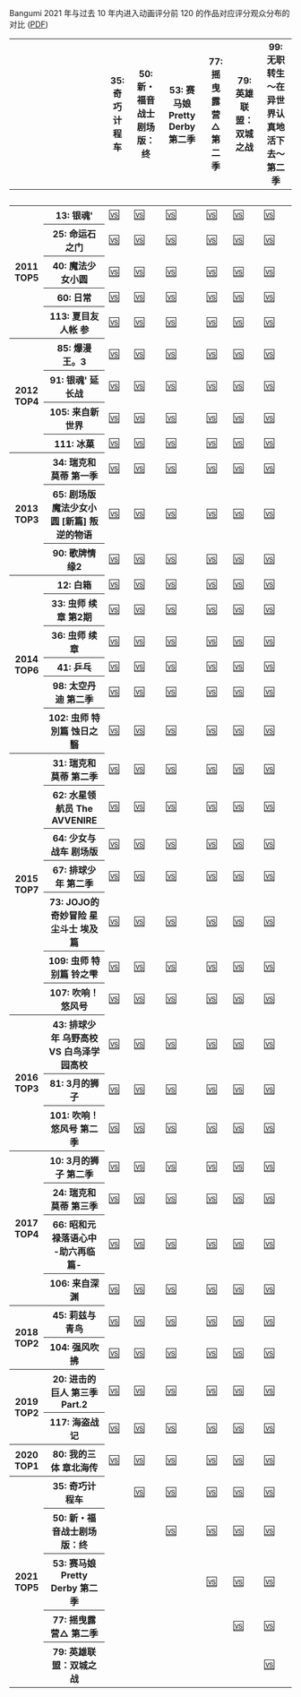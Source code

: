 Bangumi 2021 年与过去 10 年内进入动画评分前 120 的作品对应评分观众分布的对比 ([PDF](2021vs2011~2021.pdf))

<table id="T_f2dbc_">
  <thead>
    <tr>
      <th class="blank" >&nbsp;</th>
      <th class="blank level0" >&nbsp;</th>
      <th class="col_heading level0 col0" >35: 奇巧计程车</th>
      <th class="col_heading level0 col1" >50: 新・福音战士剧场版：终</th>
      <th class="col_heading level0 col2" >53: 赛马娘 Pretty Derby 第二季</th>
      <th class="col_heading level0 col3" >77: 摇曳露营△ 第二季</th>
      <th class="col_heading level0 col4" >79: 英雄联盟：双城之战</th>
      <th class="col_heading level0 col5" >99: 无职转生 ～在异世界认真地活下去～ 第二季</th>
    </tr>
    <tr>
      <th class="index_name level0" ></th>
      <th class="index_name level1" >　</th>
      <th class="blank col0" >&nbsp;</th>
      <th class="blank col1" >&nbsp;</th>
      <th class="blank col2" >&nbsp;</th>
      <th class="blank col3" >&nbsp;</th>
      <th class="blank col4" >&nbsp;</th>
      <th class="blank col5" >&nbsp;</th>
    </tr>
  </thead>
  <tbody>
    <tr>
      <th id="T_f2dbc_level0_row0" class="row_heading level0 row0" rowspan="5">2011 TOP5</th>
      <th id="T_f2dbc_level1_row0" class="row_heading level1 row0" >13: 银魂'</th>
      <td id="T_f2dbc_row0_col0" class="data row0 col0" ><a href='vis/htmls/2021vs2011/2011NO1-035-013-奇巧-vs-银魂.html'>🆚️️</a></td>
      <td id="T_f2dbc_row0_col1" class="data row0 col1" ><a href='vis/htmls/2021vs2011/2011NO1-050-013-新・-vs-银魂.html'>🆚️️</a></td>
      <td id="T_f2dbc_row0_col2" class="data row0 col2" ><a href='vis/htmls/2021vs2011/2011NO1-053-013-赛马-vs-银魂.html'>🆚️️</a></td>
      <td id="T_f2dbc_row0_col3" class="data row0 col3" ><a href='vis/htmls/2021vs2011/2011NO1-077-013-摇曳-vs-银魂.html'>🆚️️</a></td>
      <td id="T_f2dbc_row0_col4" class="data row0 col4" ><a href='vis/htmls/2021vs2011/2011NO1-079-013-英雄-vs-银魂.html'>🆚️️</a></td>
      <td id="T_f2dbc_row0_col5" class="data row0 col5" ><a href='vis/htmls/2021vs2011/2011NO1-099-013-无职-vs-银魂.html'>🆚️️</a></td>
    </tr>
    <tr>
      <th id="T_f2dbc_level1_row1" class="row_heading level1 row1" >25: 命运石之门</th>
      <td id="T_f2dbc_row1_col0" class="data row1 col0" ><a href='vis/htmls/2021vs2011/2011NO2-035-025-奇巧-vs-命运.html'>🆚️️</a></td>
      <td id="T_f2dbc_row1_col1" class="data row1 col1" ><a href='vis/htmls/2021vs2011/2011NO2-050-025-新・-vs-命运.html'>🆚️️</a></td>
      <td id="T_f2dbc_row1_col2" class="data row1 col2" ><a href='vis/htmls/2021vs2011/2011NO2-053-025-赛马-vs-命运.html'>🆚️️</a></td>
      <td id="T_f2dbc_row1_col3" class="data row1 col3" ><a href='vis/htmls/2021vs2011/2011NO2-077-025-摇曳-vs-命运.html'>🆚️️</a></td>
      <td id="T_f2dbc_row1_col4" class="data row1 col4" ><a href='vis/htmls/2021vs2011/2011NO2-079-025-英雄-vs-命运.html'>🆚️️</a></td>
      <td id="T_f2dbc_row1_col5" class="data row1 col5" ><a href='vis/htmls/2021vs2011/2011NO2-099-025-无职-vs-命运.html'>🆚️️</a></td>
    </tr>
    <tr>
      <th id="T_f2dbc_level1_row2" class="row_heading level1 row2" >40: 魔法少女小圆</th>
      <td id="T_f2dbc_row2_col0" class="data row2 col0" ><a href='vis/htmls/2021vs2011/2011NO3-035-040-奇巧-vs-魔法.html'>🆚️️</a></td>
      <td id="T_f2dbc_row2_col1" class="data row2 col1" ><a href='vis/htmls/2021vs2011/2011NO3-050-040-新・-vs-魔法.html'>🆚️️</a></td>
      <td id="T_f2dbc_row2_col2" class="data row2 col2" ><a href='vis/htmls/2021vs2011/2011NO3-053-040-赛马-vs-魔法.html'>🆚️️</a></td>
      <td id="T_f2dbc_row2_col3" class="data row2 col3" ><a href='vis/htmls/2021vs2011/2011NO3-077-040-摇曳-vs-魔法.html'>🆚️️</a></td>
      <td id="T_f2dbc_row2_col4" class="data row2 col4" ><a href='vis/htmls/2021vs2011/2011NO3-079-040-英雄-vs-魔法.html'>🆚️️</a></td>
      <td id="T_f2dbc_row2_col5" class="data row2 col5" ><a href='vis/htmls/2021vs2011/2011NO3-099-040-无职-vs-魔法.html'>🆚️️</a></td>
    </tr>
    <tr>
      <th id="T_f2dbc_level1_row3" class="row_heading level1 row3" >60: 日常</th>
      <td id="T_f2dbc_row3_col0" class="data row3 col0" ><a href='vis/htmls/2021vs2011/2011NO4-035-060-奇巧-vs-日常.html'>🆚️️</a></td>
      <td id="T_f2dbc_row3_col1" class="data row3 col1" ><a href='vis/htmls/2021vs2011/2011NO4-050-060-新・-vs-日常.html'>🆚️️</a></td>
      <td id="T_f2dbc_row3_col2" class="data row3 col2" ><a href='vis/htmls/2021vs2011/2011NO4-053-060-赛马-vs-日常.html'>🆚️️</a></td>
      <td id="T_f2dbc_row3_col3" class="data row3 col3" ><a href='vis/htmls/2021vs2011/2011NO4-077-060-摇曳-vs-日常.html'>🆚️️</a></td>
      <td id="T_f2dbc_row3_col4" class="data row3 col4" ><a href='vis/htmls/2021vs2011/2011NO4-079-060-英雄-vs-日常.html'>🆚️️</a></td>
      <td id="T_f2dbc_row3_col5" class="data row3 col5" ><a href='vis/htmls/2021vs2011/2011NO4-099-060-无职-vs-日常.html'>🆚️️</a></td>
    </tr>
    <tr>
      <th id="T_f2dbc_level1_row4" class="row_heading level1 row4" >113: 夏目友人帐 参</th>
      <td id="T_f2dbc_row4_col0" class="data row4 col0" ><a href='vis/htmls/2021vs2011/2011NO5-035-113-奇巧-vs-夏目.html'>🆚️️</a></td>
      <td id="T_f2dbc_row4_col1" class="data row4 col1" ><a href='vis/htmls/2021vs2011/2011NO5-050-113-新・-vs-夏目.html'>🆚️️</a></td>
      <td id="T_f2dbc_row4_col2" class="data row4 col2" ><a href='vis/htmls/2021vs2011/2011NO5-053-113-赛马-vs-夏目.html'>🆚️️</a></td>
      <td id="T_f2dbc_row4_col3" class="data row4 col3" ><a href='vis/htmls/2021vs2011/2011NO5-077-113-摇曳-vs-夏目.html'>🆚️️</a></td>
      <td id="T_f2dbc_row4_col4" class="data row4 col4" ><a href='vis/htmls/2021vs2011/2011NO5-079-113-英雄-vs-夏目.html'>🆚️️</a></td>
      <td id="T_f2dbc_row4_col5" class="data row4 col5" ><a href='vis/htmls/2021vs2011/2011NO5-099-113-无职-vs-夏目.html'>🆚️️</a></td>
    </tr>
    <tr>
      <th id="T_f2dbc_level0_row5" class="row_heading level0 row5" rowspan="4">2012 TOP4</th>
      <th id="T_f2dbc_level1_row5" class="row_heading level1 row5" >85: 爆漫王。3</th>
      <td id="T_f2dbc_row5_col0" class="data row5 col0" ><a href='vis/htmls/2021vs2012/2012NO1-035-085-奇巧-vs-爆漫.html'>🆚️️</a></td>
      <td id="T_f2dbc_row5_col1" class="data row5 col1" ><a href='vis/htmls/2021vs2012/2012NO1-050-085-新・-vs-爆漫.html'>🆚️️</a></td>
      <td id="T_f2dbc_row5_col2" class="data row5 col2" ><a href='vis/htmls/2021vs2012/2012NO1-053-085-赛马-vs-爆漫.html'>🆚️️</a></td>
      <td id="T_f2dbc_row5_col3" class="data row5 col3" ><a href='vis/htmls/2021vs2012/2012NO1-077-085-摇曳-vs-爆漫.html'>🆚️️</a></td>
      <td id="T_f2dbc_row5_col4" class="data row5 col4" ><a href='vis/htmls/2021vs2012/2012NO1-079-085-英雄-vs-爆漫.html'>🆚️️</a></td>
      <td id="T_f2dbc_row5_col5" class="data row5 col5" ><a href='vis/htmls/2021vs2012/2012NO1-099-085-无职-vs-爆漫.html'>🆚️️</a></td>
    </tr>
    <tr>
      <th id="T_f2dbc_level1_row6" class="row_heading level1 row6" >91: 银魂' 延长战</th>
      <td id="T_f2dbc_row6_col0" class="data row6 col0" ><a href='vis/htmls/2021vs2012/2012NO2-035-091-奇巧-vs-银魂.html'>🆚️️</a></td>
      <td id="T_f2dbc_row6_col1" class="data row6 col1" ><a href='vis/htmls/2021vs2012/2012NO2-050-091-新・-vs-银魂.html'>🆚️️</a></td>
      <td id="T_f2dbc_row6_col2" class="data row6 col2" ><a href='vis/htmls/2021vs2012/2012NO2-053-091-赛马-vs-银魂.html'>🆚️️</a></td>
      <td id="T_f2dbc_row6_col3" class="data row6 col3" ><a href='vis/htmls/2021vs2012/2012NO2-077-091-摇曳-vs-银魂.html'>🆚️️</a></td>
      <td id="T_f2dbc_row6_col4" class="data row6 col4" ><a href='vis/htmls/2021vs2012/2012NO2-079-091-英雄-vs-银魂.html'>🆚️️</a></td>
      <td id="T_f2dbc_row6_col5" class="data row6 col5" ><a href='vis/htmls/2021vs2012/2012NO2-099-091-无职-vs-银魂.html'>🆚️️</a></td>
    </tr>
    <tr>
      <th id="T_f2dbc_level1_row7" class="row_heading level1 row7" >105: 来自新世界</th>
      <td id="T_f2dbc_row7_col0" class="data row7 col0" ><a href='vis/htmls/2021vs2012/2012NO3-035-105-奇巧-vs-来自.html'>🆚️️</a></td>
      <td id="T_f2dbc_row7_col1" class="data row7 col1" ><a href='vis/htmls/2021vs2012/2012NO3-050-105-新・-vs-来自.html'>🆚️️</a></td>
      <td id="T_f2dbc_row7_col2" class="data row7 col2" ><a href='vis/htmls/2021vs2012/2012NO3-053-105-赛马-vs-来自.html'>🆚️️</a></td>
      <td id="T_f2dbc_row7_col3" class="data row7 col3" ><a href='vis/htmls/2021vs2012/2012NO3-077-105-摇曳-vs-来自.html'>🆚️️</a></td>
      <td id="T_f2dbc_row7_col4" class="data row7 col4" ><a href='vis/htmls/2021vs2012/2012NO3-079-105-英雄-vs-来自.html'>🆚️️</a></td>
      <td id="T_f2dbc_row7_col5" class="data row7 col5" ><a href='vis/htmls/2021vs2012/2012NO3-099-105-无职-vs-来自.html'>🆚️️</a></td>
    </tr>
    <tr>
      <th id="T_f2dbc_level1_row8" class="row_heading level1 row8" >111: 冰菓</th>
      <td id="T_f2dbc_row8_col0" class="data row8 col0" ><a href='vis/htmls/2021vs2012/2012NO4-035-111-奇巧-vs-冰菓.html'>🆚️️</a></td>
      <td id="T_f2dbc_row8_col1" class="data row8 col1" ><a href='vis/htmls/2021vs2012/2012NO4-050-111-新・-vs-冰菓.html'>🆚️️</a></td>
      <td id="T_f2dbc_row8_col2" class="data row8 col2" ><a href='vis/htmls/2021vs2012/2012NO4-053-111-赛马-vs-冰菓.html'>🆚️️</a></td>
      <td id="T_f2dbc_row8_col3" class="data row8 col3" ><a href='vis/htmls/2021vs2012/2012NO4-077-111-摇曳-vs-冰菓.html'>🆚️️</a></td>
      <td id="T_f2dbc_row8_col4" class="data row8 col4" ><a href='vis/htmls/2021vs2012/2012NO4-079-111-英雄-vs-冰菓.html'>🆚️️</a></td>
      <td id="T_f2dbc_row8_col5" class="data row8 col5" ><a href='vis/htmls/2021vs2012/2012NO4-099-111-无职-vs-冰菓.html'>🆚️️</a></td>
    </tr>
    <tr>
      <th id="T_f2dbc_level0_row9" class="row_heading level0 row9" rowspan="3">2013 TOP3</th>
      <th id="T_f2dbc_level1_row9" class="row_heading level1 row9" >34: 瑞克和莫蒂 第一季</th>
      <td id="T_f2dbc_row9_col0" class="data row9 col0" ><a href='vis/htmls/2021vs2013/2013NO1-035-034-奇巧-vs-瑞克.html'>🆚️️</a></td>
      <td id="T_f2dbc_row9_col1" class="data row9 col1" ><a href='vis/htmls/2021vs2013/2013NO1-050-034-新・-vs-瑞克.html'>🆚️️</a></td>
      <td id="T_f2dbc_row9_col2" class="data row9 col2" ><a href='vis/htmls/2021vs2013/2013NO1-053-034-赛马-vs-瑞克.html'>🆚️️</a></td>
      <td id="T_f2dbc_row9_col3" class="data row9 col3" ><a href='vis/htmls/2021vs2013/2013NO1-077-034-摇曳-vs-瑞克.html'>🆚️️</a></td>
      <td id="T_f2dbc_row9_col4" class="data row9 col4" ><a href='vis/htmls/2021vs2013/2013NO1-079-034-英雄-vs-瑞克.html'>🆚️️</a></td>
      <td id="T_f2dbc_row9_col5" class="data row9 col5" ><a href='vis/htmls/2021vs2013/2013NO1-099-034-无职-vs-瑞克.html'>🆚️️</a></td>
    </tr>
    <tr>
      <th id="T_f2dbc_level1_row10" class="row_heading level1 row10" >65: 剧场版 魔法少女小圆 [新篇] 叛逆的物语</th>
      <td id="T_f2dbc_row10_col0" class="data row10 col0" ><a href='vis/htmls/2021vs2013/2013NO2-035-065-奇巧-vs-剧场.html'>🆚️️</a></td>
      <td id="T_f2dbc_row10_col1" class="data row10 col1" ><a href='vis/htmls/2021vs2013/2013NO2-050-065-新・-vs-剧场.html'>🆚️️</a></td>
      <td id="T_f2dbc_row10_col2" class="data row10 col2" ><a href='vis/htmls/2021vs2013/2013NO2-053-065-赛马-vs-剧场.html'>🆚️️</a></td>
      <td id="T_f2dbc_row10_col3" class="data row10 col3" ><a href='vis/htmls/2021vs2013/2013NO2-077-065-摇曳-vs-剧场.html'>🆚️️</a></td>
      <td id="T_f2dbc_row10_col4" class="data row10 col4" ><a href='vis/htmls/2021vs2013/2013NO2-079-065-英雄-vs-剧场.html'>🆚️️</a></td>
      <td id="T_f2dbc_row10_col5" class="data row10 col5" ><a href='vis/htmls/2021vs2013/2013NO2-099-065-无职-vs-剧场.html'>🆚️️</a></td>
    </tr>
    <tr>
      <th id="T_f2dbc_level1_row11" class="row_heading level1 row11" >90: 歌牌情缘2</th>
      <td id="T_f2dbc_row11_col0" class="data row11 col0" ><a href='vis/htmls/2021vs2013/2013NO3-035-090-奇巧-vs-歌牌.html'>🆚️️</a></td>
      <td id="T_f2dbc_row11_col1" class="data row11 col1" ><a href='vis/htmls/2021vs2013/2013NO3-050-090-新・-vs-歌牌.html'>🆚️️</a></td>
      <td id="T_f2dbc_row11_col2" class="data row11 col2" ><a href='vis/htmls/2021vs2013/2013NO3-053-090-赛马-vs-歌牌.html'>🆚️️</a></td>
      <td id="T_f2dbc_row11_col3" class="data row11 col3" ><a href='vis/htmls/2021vs2013/2013NO3-077-090-摇曳-vs-歌牌.html'>🆚️️</a></td>
      <td id="T_f2dbc_row11_col4" class="data row11 col4" ><a href='vis/htmls/2021vs2013/2013NO3-079-090-英雄-vs-歌牌.html'>🆚️️</a></td>
      <td id="T_f2dbc_row11_col5" class="data row11 col5" ><a href='vis/htmls/2021vs2013/2013NO3-099-090-无职-vs-歌牌.html'>🆚️️</a></td>
    </tr>
    <tr>
      <th id="T_f2dbc_level0_row12" class="row_heading level0 row12" rowspan="6">2014 TOP6</th>
      <th id="T_f2dbc_level1_row12" class="row_heading level1 row12" >12: 白箱</th>
      <td id="T_f2dbc_row12_col0" class="data row12 col0" ><a href='vis/htmls/2021vs2014/2014NO1-035-012-奇巧-vs-白箱.html'>🆚️️</a></td>
      <td id="T_f2dbc_row12_col1" class="data row12 col1" ><a href='vis/htmls/2021vs2014/2014NO1-050-012-新・-vs-白箱.html'>🆚️️</a></td>
      <td id="T_f2dbc_row12_col2" class="data row12 col2" ><a href='vis/htmls/2021vs2014/2014NO1-053-012-赛马-vs-白箱.html'>🆚️️</a></td>
      <td id="T_f2dbc_row12_col3" class="data row12 col3" ><a href='vis/htmls/2021vs2014/2014NO1-077-012-摇曳-vs-白箱.html'>🆚️️</a></td>
      <td id="T_f2dbc_row12_col4" class="data row12 col4" ><a href='vis/htmls/2021vs2014/2014NO1-079-012-英雄-vs-白箱.html'>🆚️️</a></td>
      <td id="T_f2dbc_row12_col5" class="data row12 col5" ><a href='vis/htmls/2021vs2014/2014NO1-099-012-无职-vs-白箱.html'>🆚️️</a></td>
    </tr>
    <tr>
      <th id="T_f2dbc_level1_row13" class="row_heading level1 row13" >33: 虫师 续章 第2期</th>
      <td id="T_f2dbc_row13_col0" class="data row13 col0" ><a href='vis/htmls/2021vs2014/2014NO2-035-033-奇巧-vs-虫师.html'>🆚️️</a></td>
      <td id="T_f2dbc_row13_col1" class="data row13 col1" ><a href='vis/htmls/2021vs2014/2014NO2-050-033-新・-vs-虫师.html'>🆚️️</a></td>
      <td id="T_f2dbc_row13_col2" class="data row13 col2" ><a href='vis/htmls/2021vs2014/2014NO2-053-033-赛马-vs-虫师.html'>🆚️️</a></td>
      <td id="T_f2dbc_row13_col3" class="data row13 col3" ><a href='vis/htmls/2021vs2014/2014NO2-077-033-摇曳-vs-虫师.html'>🆚️️</a></td>
      <td id="T_f2dbc_row13_col4" class="data row13 col4" ><a href='vis/htmls/2021vs2014/2014NO2-079-033-英雄-vs-虫师.html'>🆚️️</a></td>
      <td id="T_f2dbc_row13_col5" class="data row13 col5" ><a href='vis/htmls/2021vs2014/2014NO2-099-033-无职-vs-虫师.html'>🆚️️</a></td>
    </tr>
    <tr>
      <th id="T_f2dbc_level1_row14" class="row_heading level1 row14" >36: 虫师 续章</th>
      <td id="T_f2dbc_row14_col0" class="data row14 col0" ><a href='vis/htmls/2021vs2014/2014NO3-035-036-奇巧-vs-虫师.html'>🆚️️</a></td>
      <td id="T_f2dbc_row14_col1" class="data row14 col1" ><a href='vis/htmls/2021vs2014/2014NO3-050-036-新・-vs-虫师.html'>🆚️️</a></td>
      <td id="T_f2dbc_row14_col2" class="data row14 col2" ><a href='vis/htmls/2021vs2014/2014NO3-053-036-赛马-vs-虫师.html'>🆚️️</a></td>
      <td id="T_f2dbc_row14_col3" class="data row14 col3" ><a href='vis/htmls/2021vs2014/2014NO3-077-036-摇曳-vs-虫师.html'>🆚️️</a></td>
      <td id="T_f2dbc_row14_col4" class="data row14 col4" ><a href='vis/htmls/2021vs2014/2014NO3-079-036-英雄-vs-虫师.html'>🆚️️</a></td>
      <td id="T_f2dbc_row14_col5" class="data row14 col5" ><a href='vis/htmls/2021vs2014/2014NO3-099-036-无职-vs-虫师.html'>🆚️️</a></td>
    </tr>
    <tr>
      <th id="T_f2dbc_level1_row15" class="row_heading level1 row15" >41: 乒乓</th>
      <td id="T_f2dbc_row15_col0" class="data row15 col0" ><a href='vis/htmls/2021vs2014/2014NO4-035-041-奇巧-vs-乒乓.html'>🆚️️</a></td>
      <td id="T_f2dbc_row15_col1" class="data row15 col1" ><a href='vis/htmls/2021vs2014/2014NO4-050-041-新・-vs-乒乓.html'>🆚️️</a></td>
      <td id="T_f2dbc_row15_col2" class="data row15 col2" ><a href='vis/htmls/2021vs2014/2014NO4-053-041-赛马-vs-乒乓.html'>🆚️️</a></td>
      <td id="T_f2dbc_row15_col3" class="data row15 col3" ><a href='vis/htmls/2021vs2014/2014NO4-077-041-摇曳-vs-乒乓.html'>🆚️️</a></td>
      <td id="T_f2dbc_row15_col4" class="data row15 col4" ><a href='vis/htmls/2021vs2014/2014NO4-079-041-英雄-vs-乒乓.html'>🆚️️</a></td>
      <td id="T_f2dbc_row15_col5" class="data row15 col5" ><a href='vis/htmls/2021vs2014/2014NO4-099-041-无职-vs-乒乓.html'>🆚️️</a></td>
    </tr>
    <tr>
      <th id="T_f2dbc_level1_row16" class="row_heading level1 row16" >98: 太空丹迪 第二季</th>
      <td id="T_f2dbc_row16_col0" class="data row16 col0" ><a href='vis/htmls/2021vs2014/2014NO5-035-098-奇巧-vs-太空.html'>🆚️️</a></td>
      <td id="T_f2dbc_row16_col1" class="data row16 col1" ><a href='vis/htmls/2021vs2014/2014NO5-050-098-新・-vs-太空.html'>🆚️️</a></td>
      <td id="T_f2dbc_row16_col2" class="data row16 col2" ><a href='vis/htmls/2021vs2014/2014NO5-053-098-赛马-vs-太空.html'>🆚️️</a></td>
      <td id="T_f2dbc_row16_col3" class="data row16 col3" ><a href='vis/htmls/2021vs2014/2014NO5-077-098-摇曳-vs-太空.html'>🆚️️</a></td>
      <td id="T_f2dbc_row16_col4" class="data row16 col4" ><a href='vis/htmls/2021vs2014/2014NO5-079-098-英雄-vs-太空.html'>🆚️️</a></td>
      <td id="T_f2dbc_row16_col5" class="data row16 col5" ><a href='vis/htmls/2021vs2014/2014NO5-099-098-无职-vs-太空.html'>🆚️️</a></td>
    </tr>
    <tr>
      <th id="T_f2dbc_level1_row17" class="row_heading level1 row17" >102: 虫师 特別篇 蚀日之翳</th>
      <td id="T_f2dbc_row17_col0" class="data row17 col0" ><a href='vis/htmls/2021vs2014/2014NO6-035-102-奇巧-vs-虫师.html'>🆚️️</a></td>
      <td id="T_f2dbc_row17_col1" class="data row17 col1" ><a href='vis/htmls/2021vs2014/2014NO6-050-102-新・-vs-虫师.html'>🆚️️</a></td>
      <td id="T_f2dbc_row17_col2" class="data row17 col2" ><a href='vis/htmls/2021vs2014/2014NO6-053-102-赛马-vs-虫师.html'>🆚️️</a></td>
      <td id="T_f2dbc_row17_col3" class="data row17 col3" ><a href='vis/htmls/2021vs2014/2014NO6-077-102-摇曳-vs-虫师.html'>🆚️️</a></td>
      <td id="T_f2dbc_row17_col4" class="data row17 col4" ><a href='vis/htmls/2021vs2014/2014NO6-079-102-英雄-vs-虫师.html'>🆚️️</a></td>
      <td id="T_f2dbc_row17_col5" class="data row17 col5" ><a href='vis/htmls/2021vs2014/2014NO6-099-102-无职-vs-虫师.html'>🆚️️</a></td>
    </tr>
    <tr>
      <th id="T_f2dbc_level0_row18" class="row_heading level0 row18" rowspan="7">2015 TOP7</th>
      <th id="T_f2dbc_level1_row18" class="row_heading level1 row18" >31: 瑞克和莫蒂 第二季</th>
      <td id="T_f2dbc_row18_col0" class="data row18 col0" ><a href='vis/htmls/2021vs2015/2015NO1-035-031-奇巧-vs-瑞克.html'>🆚️️</a></td>
      <td id="T_f2dbc_row18_col1" class="data row18 col1" ><a href='vis/htmls/2021vs2015/2015NO1-050-031-新・-vs-瑞克.html'>🆚️️</a></td>
      <td id="T_f2dbc_row18_col2" class="data row18 col2" ><a href='vis/htmls/2021vs2015/2015NO1-053-031-赛马-vs-瑞克.html'>🆚️️</a></td>
      <td id="T_f2dbc_row18_col3" class="data row18 col3" ><a href='vis/htmls/2021vs2015/2015NO1-077-031-摇曳-vs-瑞克.html'>🆚️️</a></td>
      <td id="T_f2dbc_row18_col4" class="data row18 col4" ><a href='vis/htmls/2021vs2015/2015NO1-079-031-英雄-vs-瑞克.html'>🆚️️</a></td>
      <td id="T_f2dbc_row18_col5" class="data row18 col5" ><a href='vis/htmls/2021vs2015/2015NO1-099-031-无职-vs-瑞克.html'>🆚️️</a></td>
    </tr>
    <tr>
      <th id="T_f2dbc_level1_row19" class="row_heading level1 row19" >62: 水星领航员 The AVVENIRE</th>
      <td id="T_f2dbc_row19_col0" class="data row19 col0" ><a href='vis/htmls/2021vs2015/2015NO2-035-062-奇巧-vs-水星.html'>🆚️️</a></td>
      <td id="T_f2dbc_row19_col1" class="data row19 col1" ><a href='vis/htmls/2021vs2015/2015NO2-050-062-新・-vs-水星.html'>🆚️️</a></td>
      <td id="T_f2dbc_row19_col2" class="data row19 col2" ><a href='vis/htmls/2021vs2015/2015NO2-053-062-赛马-vs-水星.html'>🆚️️</a></td>
      <td id="T_f2dbc_row19_col3" class="data row19 col3" ><a href='vis/htmls/2021vs2015/2015NO2-077-062-摇曳-vs-水星.html'>🆚️️</a></td>
      <td id="T_f2dbc_row19_col4" class="data row19 col4" ><a href='vis/htmls/2021vs2015/2015NO2-079-062-英雄-vs-水星.html'>🆚️️</a></td>
      <td id="T_f2dbc_row19_col5" class="data row19 col5" ><a href='vis/htmls/2021vs2015/2015NO2-099-062-无职-vs-水星.html'>🆚️️</a></td>
    </tr>
    <tr>
      <th id="T_f2dbc_level1_row20" class="row_heading level1 row20" >64: 少女与战车 剧场版</th>
      <td id="T_f2dbc_row20_col0" class="data row20 col0" ><a href='vis/htmls/2021vs2015/2015NO3-035-064-奇巧-vs-少女.html'>🆚️️</a></td>
      <td id="T_f2dbc_row20_col1" class="data row20 col1" ><a href='vis/htmls/2021vs2015/2015NO3-050-064-新・-vs-少女.html'>🆚️️</a></td>
      <td id="T_f2dbc_row20_col2" class="data row20 col2" ><a href='vis/htmls/2021vs2015/2015NO3-053-064-赛马-vs-少女.html'>🆚️️</a></td>
      <td id="T_f2dbc_row20_col3" class="data row20 col3" ><a href='vis/htmls/2021vs2015/2015NO3-077-064-摇曳-vs-少女.html'>🆚️️</a></td>
      <td id="T_f2dbc_row20_col4" class="data row20 col4" ><a href='vis/htmls/2021vs2015/2015NO3-079-064-英雄-vs-少女.html'>🆚️️</a></td>
      <td id="T_f2dbc_row20_col5" class="data row20 col5" ><a href='vis/htmls/2021vs2015/2015NO3-099-064-无职-vs-少女.html'>🆚️️</a></td>
    </tr>
    <tr>
      <th id="T_f2dbc_level1_row21" class="row_heading level1 row21" >67: 排球少年 第二季</th>
      <td id="T_f2dbc_row21_col0" class="data row21 col0" ><a href='vis/htmls/2021vs2015/2015NO4-035-067-奇巧-vs-排球.html'>🆚️️</a></td>
      <td id="T_f2dbc_row21_col1" class="data row21 col1" ><a href='vis/htmls/2021vs2015/2015NO4-050-067-新・-vs-排球.html'>🆚️️</a></td>
      <td id="T_f2dbc_row21_col2" class="data row21 col2" ><a href='vis/htmls/2021vs2015/2015NO4-053-067-赛马-vs-排球.html'>🆚️️</a></td>
      <td id="T_f2dbc_row21_col3" class="data row21 col3" ><a href='vis/htmls/2021vs2015/2015NO4-077-067-摇曳-vs-排球.html'>🆚️️</a></td>
      <td id="T_f2dbc_row21_col4" class="data row21 col4" ><a href='vis/htmls/2021vs2015/2015NO4-079-067-英雄-vs-排球.html'>🆚️️</a></td>
      <td id="T_f2dbc_row21_col5" class="data row21 col5" ><a href='vis/htmls/2021vs2015/2015NO4-099-067-无职-vs-排球.html'>🆚️️</a></td>
    </tr>
    <tr>
      <th id="T_f2dbc_level1_row22" class="row_heading level1 row22" >73: JOJO的奇妙冒险 星尘斗士 埃及篇</th>
      <td id="T_f2dbc_row22_col0" class="data row22 col0" ><a href='vis/htmls/2021vs2015/2015NO5-035-073-奇巧-vs-JO.html'>🆚️️</a></td>
      <td id="T_f2dbc_row22_col1" class="data row22 col1" ><a href='vis/htmls/2021vs2015/2015NO5-050-073-新・-vs-JO.html'>🆚️️</a></td>
      <td id="T_f2dbc_row22_col2" class="data row22 col2" ><a href='vis/htmls/2021vs2015/2015NO5-053-073-赛马-vs-JO.html'>🆚️️</a></td>
      <td id="T_f2dbc_row22_col3" class="data row22 col3" ><a href='vis/htmls/2021vs2015/2015NO5-077-073-摇曳-vs-JO.html'>🆚️️</a></td>
      <td id="T_f2dbc_row22_col4" class="data row22 col4" ><a href='vis/htmls/2021vs2015/2015NO5-079-073-英雄-vs-JO.html'>🆚️️</a></td>
      <td id="T_f2dbc_row22_col5" class="data row22 col5" ><a href='vis/htmls/2021vs2015/2015NO5-099-073-无职-vs-JO.html'>🆚️️</a></td>
    </tr>
    <tr>
      <th id="T_f2dbc_level1_row23" class="row_heading level1 row23" >109: 虫师 特别篇 铃之雫</th>
      <td id="T_f2dbc_row23_col0" class="data row23 col0" ><a href='vis/htmls/2021vs2015/2015NO6-035-109-奇巧-vs-虫师.html'>🆚️️</a></td>
      <td id="T_f2dbc_row23_col1" class="data row23 col1" ><a href='vis/htmls/2021vs2015/2015NO6-050-109-新・-vs-虫师.html'>🆚️️</a></td>
      <td id="T_f2dbc_row23_col2" class="data row23 col2" ><a href='vis/htmls/2021vs2015/2015NO6-053-109-赛马-vs-虫师.html'>🆚️️</a></td>
      <td id="T_f2dbc_row23_col3" class="data row23 col3" ><a href='vis/htmls/2021vs2015/2015NO6-077-109-摇曳-vs-虫师.html'>🆚️️</a></td>
      <td id="T_f2dbc_row23_col4" class="data row23 col4" ><a href='vis/htmls/2021vs2015/2015NO6-079-109-英雄-vs-虫师.html'>🆚️️</a></td>
      <td id="T_f2dbc_row23_col5" class="data row23 col5" ><a href='vis/htmls/2021vs2015/2015NO6-099-109-无职-vs-虫师.html'>🆚️️</a></td>
    </tr>
    <tr>
      <th id="T_f2dbc_level1_row24" class="row_heading level1 row24" >107: 吹响！悠风号</th>
      <td id="T_f2dbc_row24_col0" class="data row24 col0" ><a href='vis/htmls/2021vs2015/2015NO7-035-107-奇巧-vs-吹响.html'>🆚️️</a></td>
      <td id="T_f2dbc_row24_col1" class="data row24 col1" ><a href='vis/htmls/2021vs2015/2015NO7-050-107-新・-vs-吹响.html'>🆚️️</a></td>
      <td id="T_f2dbc_row24_col2" class="data row24 col2" ><a href='vis/htmls/2021vs2015/2015NO7-053-107-赛马-vs-吹响.html'>🆚️️</a></td>
      <td id="T_f2dbc_row24_col3" class="data row24 col3" ><a href='vis/htmls/2021vs2015/2015NO7-077-107-摇曳-vs-吹响.html'>🆚️️</a></td>
      <td id="T_f2dbc_row24_col4" class="data row24 col4" ><a href='vis/htmls/2021vs2015/2015NO7-079-107-英雄-vs-吹响.html'>🆚️️</a></td>
      <td id="T_f2dbc_row24_col5" class="data row24 col5" ><a href='vis/htmls/2021vs2015/2015NO7-099-107-无职-vs-吹响.html'>🆚️️</a></td>
    </tr>
    <tr>
      <th id="T_f2dbc_level0_row25" class="row_heading level0 row25" rowspan="3">2016 TOP3</th>
      <th id="T_f2dbc_level1_row25" class="row_heading level1 row25" >43: 排球少年 乌野高校 VS 白鸟泽学园高校</th>
      <td id="T_f2dbc_row25_col0" class="data row25 col0" ><a href='vis/htmls/2021vs2016/2016NO1-035-043-奇巧-vs-排球.html'>🆚️️</a></td>
      <td id="T_f2dbc_row25_col1" class="data row25 col1" ><a href='vis/htmls/2021vs2016/2016NO1-050-043-新・-vs-排球.html'>🆚️️</a></td>
      <td id="T_f2dbc_row25_col2" class="data row25 col2" ><a href='vis/htmls/2021vs2016/2016NO1-053-043-赛马-vs-排球.html'>🆚️️</a></td>
      <td id="T_f2dbc_row25_col3" class="data row25 col3" ><a href='vis/htmls/2021vs2016/2016NO1-077-043-摇曳-vs-排球.html'>🆚️️</a></td>
      <td id="T_f2dbc_row25_col4" class="data row25 col4" ><a href='vis/htmls/2021vs2016/2016NO1-079-043-英雄-vs-排球.html'>🆚️️</a></td>
      <td id="T_f2dbc_row25_col5" class="data row25 col5" ><a href='vis/htmls/2021vs2016/2016NO1-099-043-无职-vs-排球.html'>🆚️️</a></td>
    </tr>
    <tr>
      <th id="T_f2dbc_level1_row26" class="row_heading level1 row26" >81: 3月的狮子</th>
      <td id="T_f2dbc_row26_col0" class="data row26 col0" ><a href='vis/htmls/2021vs2016/2016NO2-035-081-奇巧-vs-3月.html'>🆚️️</a></td>
      <td id="T_f2dbc_row26_col1" class="data row26 col1" ><a href='vis/htmls/2021vs2016/2016NO2-050-081-新・-vs-3月.html'>🆚️️</a></td>
      <td id="T_f2dbc_row26_col2" class="data row26 col2" ><a href='vis/htmls/2021vs2016/2016NO2-053-081-赛马-vs-3月.html'>🆚️️</a></td>
      <td id="T_f2dbc_row26_col3" class="data row26 col3" ><a href='vis/htmls/2021vs2016/2016NO2-077-081-摇曳-vs-3月.html'>🆚️️</a></td>
      <td id="T_f2dbc_row26_col4" class="data row26 col4" ><a href='vis/htmls/2021vs2016/2016NO2-079-081-英雄-vs-3月.html'>🆚️️</a></td>
      <td id="T_f2dbc_row26_col5" class="data row26 col5" ><a href='vis/htmls/2021vs2016/2016NO2-099-081-无职-vs-3月.html'>🆚️️</a></td>
    </tr>
    <tr>
      <th id="T_f2dbc_level1_row27" class="row_heading level1 row27" >101: 吹响！悠风号 第二季</th>
      <td id="T_f2dbc_row27_col0" class="data row27 col0" ><a href='vis/htmls/2021vs2016/2016NO3-035-101-奇巧-vs-吹响.html'>🆚️️</a></td>
      <td id="T_f2dbc_row27_col1" class="data row27 col1" ><a href='vis/htmls/2021vs2016/2016NO3-050-101-新・-vs-吹响.html'>🆚️️</a></td>
      <td id="T_f2dbc_row27_col2" class="data row27 col2" ><a href='vis/htmls/2021vs2016/2016NO3-053-101-赛马-vs-吹响.html'>🆚️️</a></td>
      <td id="T_f2dbc_row27_col3" class="data row27 col3" ><a href='vis/htmls/2021vs2016/2016NO3-077-101-摇曳-vs-吹响.html'>🆚️️</a></td>
      <td id="T_f2dbc_row27_col4" class="data row27 col4" ><a href='vis/htmls/2021vs2016/2016NO3-079-101-英雄-vs-吹响.html'>🆚️️</a></td>
      <td id="T_f2dbc_row27_col5" class="data row27 col5" ><a href='vis/htmls/2021vs2016/2016NO3-099-101-无职-vs-吹响.html'>🆚️️</a></td>
    </tr>
    <tr>
      <th id="T_f2dbc_level0_row28" class="row_heading level0 row28" rowspan="4">2017 TOP4</th>
      <th id="T_f2dbc_level1_row28" class="row_heading level1 row28" >10: 3月的狮子 第二季</th>
      <td id="T_f2dbc_row28_col0" class="data row28 col0" ><a href='vis/htmls/2021vs2017/2017NO1-035-010-奇巧-vs-3月.html'>🆚️️</a></td>
      <td id="T_f2dbc_row28_col1" class="data row28 col1" ><a href='vis/htmls/2021vs2017/2017NO1-050-010-新・-vs-3月.html'>🆚️️</a></td>
      <td id="T_f2dbc_row28_col2" class="data row28 col2" ><a href='vis/htmls/2021vs2017/2017NO1-053-010-赛马-vs-3月.html'>🆚️️</a></td>
      <td id="T_f2dbc_row28_col3" class="data row28 col3" ><a href='vis/htmls/2021vs2017/2017NO1-077-010-摇曳-vs-3月.html'>🆚️️</a></td>
      <td id="T_f2dbc_row28_col4" class="data row28 col4" ><a href='vis/htmls/2021vs2017/2017NO1-079-010-英雄-vs-3月.html'>🆚️️</a></td>
      <td id="T_f2dbc_row28_col5" class="data row28 col5" ><a href='vis/htmls/2021vs2017/2017NO1-099-010-无职-vs-3月.html'>🆚️️</a></td>
    </tr>
    <tr>
      <th id="T_f2dbc_level1_row29" class="row_heading level1 row29" >24: 瑞克和莫蒂 第三季</th>
      <td id="T_f2dbc_row29_col0" class="data row29 col0" ><a href='vis/htmls/2021vs2017/2017NO2-035-024-奇巧-vs-瑞克.html'>🆚️️</a></td>
      <td id="T_f2dbc_row29_col1" class="data row29 col1" ><a href='vis/htmls/2021vs2017/2017NO2-050-024-新・-vs-瑞克.html'>🆚️️</a></td>
      <td id="T_f2dbc_row29_col2" class="data row29 col2" ><a href='vis/htmls/2021vs2017/2017NO2-053-024-赛马-vs-瑞克.html'>🆚️️</a></td>
      <td id="T_f2dbc_row29_col3" class="data row29 col3" ><a href='vis/htmls/2021vs2017/2017NO2-077-024-摇曳-vs-瑞克.html'>🆚️️</a></td>
      <td id="T_f2dbc_row29_col4" class="data row29 col4" ><a href='vis/htmls/2021vs2017/2017NO2-079-024-英雄-vs-瑞克.html'>🆚️️</a></td>
      <td id="T_f2dbc_row29_col5" class="data row29 col5" ><a href='vis/htmls/2021vs2017/2017NO2-099-024-无职-vs-瑞克.html'>🆚️️</a></td>
    </tr>
    <tr>
      <th id="T_f2dbc_level1_row30" class="row_heading level1 row30" >66: 昭和元禄落语心中 -助六再临篇-</th>
      <td id="T_f2dbc_row30_col0" class="data row30 col0" ><a href='vis/htmls/2021vs2017/2017NO3-035-066-奇巧-vs-昭和.html'>🆚️️</a></td>
      <td id="T_f2dbc_row30_col1" class="data row30 col1" ><a href='vis/htmls/2021vs2017/2017NO3-050-066-新・-vs-昭和.html'>🆚️️</a></td>
      <td id="T_f2dbc_row30_col2" class="data row30 col2" ><a href='vis/htmls/2021vs2017/2017NO3-053-066-赛马-vs-昭和.html'>🆚️️</a></td>
      <td id="T_f2dbc_row30_col3" class="data row30 col3" ><a href='vis/htmls/2021vs2017/2017NO3-077-066-摇曳-vs-昭和.html'>🆚️️</a></td>
      <td id="T_f2dbc_row30_col4" class="data row30 col4" ><a href='vis/htmls/2021vs2017/2017NO3-079-066-英雄-vs-昭和.html'>🆚️️</a></td>
      <td id="T_f2dbc_row30_col5" class="data row30 col5" ><a href='vis/htmls/2021vs2017/2017NO3-099-066-无职-vs-昭和.html'>🆚️️</a></td>
    </tr>
    <tr>
      <th id="T_f2dbc_level1_row31" class="row_heading level1 row31" >106: 来自深渊</th>
      <td id="T_f2dbc_row31_col0" class="data row31 col0" ><a href='vis/htmls/2021vs2017/2017NO4-035-106-奇巧-vs-来自.html'>🆚️️</a></td>
      <td id="T_f2dbc_row31_col1" class="data row31 col1" ><a href='vis/htmls/2021vs2017/2017NO4-050-106-新・-vs-来自.html'>🆚️️</a></td>
      <td id="T_f2dbc_row31_col2" class="data row31 col2" ><a href='vis/htmls/2021vs2017/2017NO4-053-106-赛马-vs-来自.html'>🆚️️</a></td>
      <td id="T_f2dbc_row31_col3" class="data row31 col3" ><a href='vis/htmls/2021vs2017/2017NO4-077-106-摇曳-vs-来自.html'>🆚️️</a></td>
      <td id="T_f2dbc_row31_col4" class="data row31 col4" ><a href='vis/htmls/2021vs2017/2017NO4-079-106-英雄-vs-来自.html'>🆚️️</a></td>
      <td id="T_f2dbc_row31_col5" class="data row31 col5" ><a href='vis/htmls/2021vs2017/2017NO4-099-106-无职-vs-来自.html'>🆚️️</a></td>
    </tr>
    <tr>
      <th id="T_f2dbc_level0_row32" class="row_heading level0 row32" rowspan="2">2018 TOP2</th>
      <th id="T_f2dbc_level1_row32" class="row_heading level1 row32" >45: 莉兹与青鸟</th>
      <td id="T_f2dbc_row32_col0" class="data row32 col0" ><a href='vis/htmls/2021vs2018/2018NO1-035-045-奇巧-vs-莉兹.html'>🆚️️</a></td>
      <td id="T_f2dbc_row32_col1" class="data row32 col1" ><a href='vis/htmls/2021vs2018/2018NO1-050-045-新・-vs-莉兹.html'>🆚️️</a></td>
      <td id="T_f2dbc_row32_col2" class="data row32 col2" ><a href='vis/htmls/2021vs2018/2018NO1-053-045-赛马-vs-莉兹.html'>🆚️️</a></td>
      <td id="T_f2dbc_row32_col3" class="data row32 col3" ><a href='vis/htmls/2021vs2018/2018NO1-077-045-摇曳-vs-莉兹.html'>🆚️️</a></td>
      <td id="T_f2dbc_row32_col4" class="data row32 col4" ><a href='vis/htmls/2021vs2018/2018NO1-079-045-英雄-vs-莉兹.html'>🆚️️</a></td>
      <td id="T_f2dbc_row32_col5" class="data row32 col5" ><a href='vis/htmls/2021vs2018/2018NO1-099-045-无职-vs-莉兹.html'>🆚️️</a></td>
    </tr>
    <tr>
      <th id="T_f2dbc_level1_row33" class="row_heading level1 row33" >104: 强风吹拂</th>
      <td id="T_f2dbc_row33_col0" class="data row33 col0" ><a href='vis/htmls/2021vs2018/2018NO2-035-104-奇巧-vs-强风.html'>🆚️️</a></td>
      <td id="T_f2dbc_row33_col1" class="data row33 col1" ><a href='vis/htmls/2021vs2018/2018NO2-050-104-新・-vs-强风.html'>🆚️️</a></td>
      <td id="T_f2dbc_row33_col2" class="data row33 col2" ><a href='vis/htmls/2021vs2018/2018NO2-053-104-赛马-vs-强风.html'>🆚️️</a></td>
      <td id="T_f2dbc_row33_col3" class="data row33 col3" ><a href='vis/htmls/2021vs2018/2018NO2-077-104-摇曳-vs-强风.html'>🆚️️</a></td>
      <td id="T_f2dbc_row33_col4" class="data row33 col4" ><a href='vis/htmls/2021vs2018/2018NO2-079-104-英雄-vs-强风.html'>🆚️️</a></td>
      <td id="T_f2dbc_row33_col5" class="data row33 col5" ><a href='vis/htmls/2021vs2018/2018NO2-099-104-无职-vs-强风.html'>🆚️️</a></td>
    </tr>
    <tr>
      <th id="T_f2dbc_level0_row34" class="row_heading level0 row34" rowspan="2">2019 TOP2</th>
      <th id="T_f2dbc_level1_row34" class="row_heading level1 row34" >20: 进击的巨人 第三季 Part.2</th>
      <td id="T_f2dbc_row34_col0" class="data row34 col0" ><a href='vis/htmls/2021vs2019/2019NO1-035-020-奇巧-vs-进击.html'>🆚️️</a></td>
      <td id="T_f2dbc_row34_col1" class="data row34 col1" ><a href='vis/htmls/2021vs2019/2019NO1-050-020-新・-vs-进击.html'>🆚️️</a></td>
      <td id="T_f2dbc_row34_col2" class="data row34 col2" ><a href='vis/htmls/2021vs2019/2019NO1-053-020-赛马-vs-进击.html'>🆚️️</a></td>
      <td id="T_f2dbc_row34_col3" class="data row34 col3" ><a href='vis/htmls/2021vs2019/2019NO1-077-020-摇曳-vs-进击.html'>🆚️️</a></td>
      <td id="T_f2dbc_row34_col4" class="data row34 col4" ><a href='vis/htmls/2021vs2019/2019NO1-079-020-英雄-vs-进击.html'>🆚️️</a></td>
      <td id="T_f2dbc_row34_col5" class="data row34 col5" ><a href='vis/htmls/2021vs2019/2019NO1-099-020-无职-vs-进击.html'>🆚️️</a></td>
    </tr>
    <tr>
      <th id="T_f2dbc_level1_row35" class="row_heading level1 row35" >117: 海盗战记</th>
      <td id="T_f2dbc_row35_col0" class="data row35 col0" ><a href='vis/htmls/2021vs2019/2019NO2-035-117-奇巧-vs-海盗.html'>🆚️️</a></td>
      <td id="T_f2dbc_row35_col1" class="data row35 col1" ><a href='vis/htmls/2021vs2019/2019NO2-050-117-新・-vs-海盗.html'>🆚️️</a></td>
      <td id="T_f2dbc_row35_col2" class="data row35 col2" ><a href='vis/htmls/2021vs2019/2019NO2-053-117-赛马-vs-海盗.html'>🆚️️</a></td>
      <td id="T_f2dbc_row35_col3" class="data row35 col3" ><a href='vis/htmls/2021vs2019/2019NO2-077-117-摇曳-vs-海盗.html'>🆚️️</a></td>
      <td id="T_f2dbc_row35_col4" class="data row35 col4" ><a href='vis/htmls/2021vs2019/2019NO2-079-117-英雄-vs-海盗.html'>🆚️️</a></td>
      <td id="T_f2dbc_row35_col5" class="data row35 col5" ><a href='vis/htmls/2021vs2019/2019NO2-099-117-无职-vs-海盗.html'>🆚️️</a></td>
    </tr>
    <tr>
      <th id="T_f2dbc_level0_row36" class="row_heading level0 row36" >2020 TOP1</th>
      <th id="T_f2dbc_level1_row36" class="row_heading level1 row36" >80: 我的三体 章北海传</th>
      <td id="T_f2dbc_row36_col0" class="data row36 col0" ><a href='vis/htmls/2021vs2020/2020NO1-035-080-奇巧-vs-我的.html'>🆚️️</a></td>
      <td id="T_f2dbc_row36_col1" class="data row36 col1" ><a href='vis/htmls/2021vs2020/2020NO1-050-080-新・-vs-我的.html'>🆚️️</a></td>
      <td id="T_f2dbc_row36_col2" class="data row36 col2" ><a href='vis/htmls/2021vs2020/2020NO1-053-080-赛马-vs-我的.html'>🆚️️</a></td>
      <td id="T_f2dbc_row36_col3" class="data row36 col3" ><a href='vis/htmls/2021vs2020/2020NO1-077-080-摇曳-vs-我的.html'>🆚️️</a></td>
      <td id="T_f2dbc_row36_col4" class="data row36 col4" ><a href='vis/htmls/2021vs2020/2020NO1-079-080-英雄-vs-我的.html'>🆚️️</a></td>
      <td id="T_f2dbc_row36_col5" class="data row36 col5" ><a href='vis/htmls/2021vs2020/2020NO1-099-080-无职-vs-我的.html'>🆚️️</a></td>
    </tr>
    <tr>
      <th id="T_f2dbc_level0_row37" class="row_heading level0 row37" rowspan="5">2021 TOP5</th>
      <th id="T_f2dbc_level1_row37" class="row_heading level1 row37" >35: 奇巧计程车</th>
      <td id="T_f2dbc_row37_col0" class="data row37 col0" ></td>
      <td id="T_f2dbc_row37_col1" class="data row37 col1" ><a href='vis/htmls/2021vs2021/050-035-新・-vs-奇巧.html'>🆚️️</a></td>
      <td id="T_f2dbc_row37_col2" class="data row37 col2" ><a href='vis/htmls/2021vs2021/053-035-赛马-vs-奇巧.html'>🆚️️</a></td>
      <td id="T_f2dbc_row37_col3" class="data row37 col3" ><a href='vis/htmls/2021vs2021/077-035-摇曳-vs-奇巧.html'>🆚️️</a></td>
      <td id="T_f2dbc_row37_col4" class="data row37 col4" ><a href='vis/htmls/2021vs2021/079-035-英雄-vs-奇巧.html'>🆚️️</a></td>
      <td id="T_f2dbc_row37_col5" class="data row37 col5" ><a href='vis/htmls/2021vs2021/099-035-无职-vs-奇巧.html'>🆚️️</a></td>
    </tr>
    <tr>
      <th id="T_f2dbc_level1_row38" class="row_heading level1 row38" >50: 新・福音战士剧场版：终</th>
      <td id="T_f2dbc_row38_col0" class="data row38 col0" ></td>
      <td id="T_f2dbc_row38_col1" class="data row38 col1" ></td>
      <td id="T_f2dbc_row38_col2" class="data row38 col2" ><a href='vis/htmls/2021vs2021/053-050-赛马-vs-新・.html'>🆚️️</a></td>
      <td id="T_f2dbc_row38_col3" class="data row38 col3" ><a href='vis/htmls/2021vs2021/077-050-摇曳-vs-新・.html'>🆚️️</a></td>
      <td id="T_f2dbc_row38_col4" class="data row38 col4" ><a href='vis/htmls/2021vs2021/079-050-英雄-vs-新・.html'>🆚️️</a></td>
      <td id="T_f2dbc_row38_col5" class="data row38 col5" ><a href='vis/htmls/2021vs2021/099-050-无职-vs-新・.html'>🆚️️</a></td>
    </tr>
    <tr>
      <th id="T_f2dbc_level1_row39" class="row_heading level1 row39" >53: 赛马娘 Pretty Derby 第二季</th>
      <td id="T_f2dbc_row39_col0" class="data row39 col0" ></td>
      <td id="T_f2dbc_row39_col1" class="data row39 col1" ></td>
      <td id="T_f2dbc_row39_col2" class="data row39 col2" ></td>
      <td id="T_f2dbc_row39_col3" class="data row39 col3" ><a href='vis/htmls/2021vs2021/077-053-摇曳-vs-赛马.html'>🆚️️</a></td>
      <td id="T_f2dbc_row39_col4" class="data row39 col4" ><a href='vis/htmls/2021vs2021/079-053-英雄-vs-赛马.html'>🆚️️</a></td>
      <td id="T_f2dbc_row39_col5" class="data row39 col5" ><a href='vis/htmls/2021vs2021/099-053-无职-vs-赛马.html'>🆚️️</a></td>
    </tr>
    <tr>
      <th id="T_f2dbc_level1_row40" class="row_heading level1 row40" >77: 摇曳露营△ 第二季</th>
      <td id="T_f2dbc_row40_col0" class="data row40 col0" ></td>
      <td id="T_f2dbc_row40_col1" class="data row40 col1" ></td>
      <td id="T_f2dbc_row40_col2" class="data row40 col2" ></td>
      <td id="T_f2dbc_row40_col3" class="data row40 col3" ></td>
      <td id="T_f2dbc_row40_col4" class="data row40 col4" ><a href='vis/htmls/2021vs2021/079-077-英雄-vs-摇曳.html'>🆚️️</a></td>
      <td id="T_f2dbc_row40_col5" class="data row40 col5" ><a href='vis/htmls/2021vs2021/099-077-无职-vs-摇曳.html'>🆚️️</a></td>
    </tr>
    <tr>
      <th id="T_f2dbc_level1_row41" class="row_heading level1 row41" >79: 英雄联盟：双城之战</th>
      <td id="T_f2dbc_row41_col0" class="data row41 col0" ></td>
      <td id="T_f2dbc_row41_col1" class="data row41 col1" ></td>
      <td id="T_f2dbc_row41_col2" class="data row41 col2" ></td>
      <td id="T_f2dbc_row41_col3" class="data row41 col3" ></td>
      <td id="T_f2dbc_row41_col4" class="data row41 col4" ></td>
      <td id="T_f2dbc_row41_col5" class="data row41 col5" ><a href='vis/htmls/2021vs2021/099-079-无职-vs-英雄.html'>🆚️️</a></td>
    </tr>
  </tbody>
</table>

